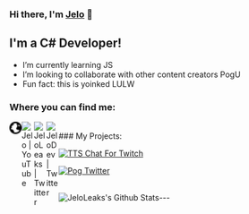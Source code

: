 ### Hi there, I'm [Jelo][twitter] 👋

## I'm a C# Developer!
- I’m currently learning JS
- I’m looking to collaborate with other content creators PogU
- Fun fact: this is yoinked LULW 

### Where you can find me:

[<img align="left" alt="jelo.dev" width="22px" src="https://raw.githubusercontent.com/iconic/open-iconic/master/svg/globe.svg"/>][website]
[<img align="left" alt="Jelo | YouTube" width="22px" src="https://cdn.jsdelivr.net/npm/simple-icons@v3/icons/youtube.svg" />][youtube]
[<img align="left" alt="JeloLeaks | Twitter" width="22px" src="https://cdn.jsdelivr.net/npm/simple-icons@v3/icons/twitter.svg" />][twitter]
[<img align="left" alt="JeloDev | Twitter" width="22px" src="https://cdn.jsdelivr.net/npm/simple-icons@v3/icons/twitter.svg" />][twitterdevacc]

<br/>
### My Projects:

[![TTS Chat For Twitch](https://github-readme-stats.vercel.app/api/pin/?username=JeloLeaks&repo=github-readme-stats&theme=dracula)](https://github.com/JeloLeaks/TTS-Chat-For-Twitch)

[![Pog Twitter](https://github-readme-stats.vercel.app/api/pin/?username=JeloLeaks&repo=github-readme-stats&theme=dracula)](https://github.com/JeloLeaks/Pog-Twitter)

<br/>
---

<img align="left" alt="JeloLeaks's Github Stats" src="https://github-readme-stats.vercel.app/api?username=JeloLeaks&show_icons=true&hide_border=true&theme=dracula" />

[website]: https://jelo.dev
[youtube]: https://www.youtube.com/channel/UCmJCcAK-eOysMduQAGfIEKA/
[twitter]: https://twitter.com/JeloLeaks
[twitterdevacc]: https://twitter.com/JeloDev
